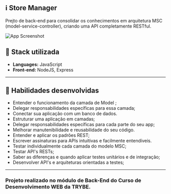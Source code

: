 ## :information_source: Store Manager

Prejto de back-end para consolidar os conhecimentos em arquitetura MSC (model-service-controller), criando uma API completamente RESTful.

![App Screenshot](https://user-images.githubusercontent.com/42968718/159530432-349bdf34-3b5d-403c-bb32-22da4caab699.jpg)

## :rocket: Stack utilizada

* **Languages:** JavaScript
* **Front-end:** NodeJS, Express

---

## :link: Habilidades desenvolvidas

* Entender o funcionamento da camada de Model ;
* Delegar responsabilidades específicas para essa camada;
* Conectar sua aplicação com um banco de dados.
* Estruturar uma aplicação em camadas;
* Delegar responsabilidades específicas para cada parte do seu app;
* Melhorar manutenibilidade e reusabilidade do seu código.
* Entender e aplicar os padrões REST;
* Escrever assinaturas para APIs intuitivas e facilmente entendíveis.
* Testar individualmente cada camada do modelo MSC;
* Testar API's RESTs;
* Saber as diferenças e quando aplicar testes unitários e de integração;
* Desenvolver API's e arquiteturas orientadas a testes;

---


### Projeto realizado no módulo de Back-End do Curso de Desenvolvimento WEB da TRYBE.